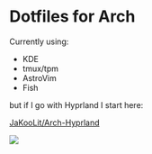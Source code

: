 # Dotfiles for Arch

Currently using:

- KDE
- tmux/tpm
- AstroVim
- Fish

but if I go with Hyprland I start here:

[JaKooLit/Arch-Hyprland](https://github.com/JaKooLit/Arch-Hyprland)

![](./bin/desktop.png)
